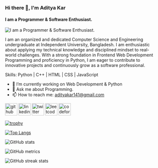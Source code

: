 ### Hi there 👋, I'm **Aditya Kar**
#### I am a Programmer & Software Enthusiast.
![I am a Programmer & Software Enthusiast.](https://media.licdn.com/dms/image/v2/D5616AQEkkkXFN1XF8A/profile-displaybackgroundimage-shrink_350_1400/B56Zb8OMV3HwAc-/0/1747988303225?e=1755129600&v=beta&t=eeNhM9jtgJir-tsn6QOrequT20yzwBC2-zyuwPCDCKc)

I am an organized and dedicated Computer Science and Engineering undergraduate at Independent University, Bangladesh. I am enthusiastic about applying my technical knowledge and disciplined mindset to real-world challenges. With a strong foundation in Frontend Web Development Programming and proficiency in Python, I am eager to contribute to innovative projects and continuously grow as a software professional.

Skills: Python | C++ | HTML | CSS | JavaScript

- 🔭 I’m currently working on Web Development & Python 
- 💬 Ask me about Programming. 
- 📫 How to reach me: adityakar141@gmail.com 


[<img src='https://cdn.jsdelivr.net/npm/simple-icons@3.0.1/icons/github.svg' alt='github' height='40'>](https://github.com/AdityaKar23)  [<img src='https://cdn.jsdelivr.net/npm/simple-icons@3.0.1/icons/linkedin.svg' alt='linkedin' height='40'>](https://www.linkedin.com/in/aditya-kar-/)  [<img src='https://cdn.jsdelivr.net/npm/simple-icons@3.0.1/icons/twitter.svg' alt='twitter' height='40'>](https://twitter.com/Aditya_Kar_)  [<img src='https://cdn.jsdelivr.net/npm/simple-icons@3.0.1/icons/leetcode.svg' alt='leetcode' height='40'>](adityaKar_23)  [<img src='https://cdn.jsdelivr.net/npm/simple-icons@3.0.1/icons/codeforces.svg' alt='codeforces' height='40'>](adityaKar_23)  

[![trophy](https://github-profile-trophy.vercel.app/?username=AdityaKar23)](https://github.com/ryo-ma/github-profile-trophy)

[![Top Langs](https://github-readme-stats.vercel.app/api/top-langs/?username=AdityaKar23)](https://github.com/anuraghazra/github-readme-stats)

![GitHub stats](https://github-readme-stats.vercel.app/api?username=AdityaKar23&show_icons=true)  

![GitHub metrics](https://metrics.lecoq.io/AdityaKar23)  

![GitHub streak stats](https://streak-stats.demolab.com/?user=AdityaKar23)  


